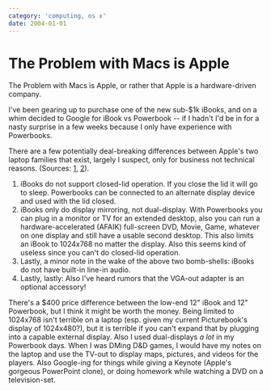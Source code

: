 ```yaml
---
category: 'computing, os x'
date: 2004-01-01
---
```


The Problem with Macs is Apple
==============================

The Problem with Macs is Apple, or rather that Apple is a
hardware-driven company.

I\'ve been gearing up to purchase one of the new sub-\$1k iBooks, and on
a whim decided to Google for iBook vs Powerbook \-- if I hadn\'t I\'d be
in for a nasty surprise in a few weeks because I only have experience
with Powerbooks.

There are a few potentially deal-breaking differences between Apple\'s
two laptop families that exist, largely I suspect, only for business not
technical reasons. (Sources:
[1](http://www.pbzone.com/ibookspanning.shtml),
[2](http://www.powerbookcentral.com/news/viewnews.cgi?id=EpAlFylZEFaKniQfFi)).

1.  iBooks do not support closed-lid operation. If you close the lid it
    will go to sleep. Powerbooks can be connected to an alternate
    display device and used with the lid closed.
2.  iBooks only do display mirroring, not dual-display. With Powerbooks
    you can plug in a monitor or TV for an extended desktop, also you
    can run a hardware-accelerated (AFAIK) full-screen DVD, Movie, Game,
    whatever on one display and still have a usable second desktop. This
    also limits an iBook to 1024x768 no matter the display. Also this
    seems kind of useless since you can\'t do closed-lid operation.
3.  Lastly, a minor note in the wake of the above two bomb-shells:
    iBooks do not have built-in line-in audio.
4.  Lastly, lastly: Also I\'ve heard rumors that the VGA-out adapter is
    an optional accessory!

There\'s a \$400 price difference between the low-end 12\" iBook and
12\" Powerbook, but I think it might be worth the money. Being limited
to 1024x768 isn\'t terrible on a laptop (esp. given my current
Picturebook\'s display of 1024x480?), but it is terrible if you can\'t
expand that by plugging into a capable external display. Also I used
dual-displays *a lot* in my Powerbook days. When I was DMing D&D games,
I would have my notes on the laptop and use the TV-out to display maps,
pictures, and videos for the players. Also Google-ing for things while
giving a Keynote (Apple\'s gorgeous PowerPoint clone), or doing homework
while watching a DVD on a television-set.
